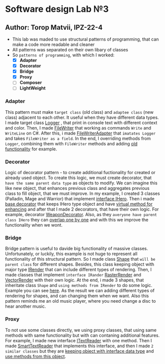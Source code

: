 # Software design Lab №3 
## Author: Torop Matvii, IPZ-22-4

- This lab was maded to use structural patterns of programming, that can make a code more readable and cleaner
- All patterns was separated on their own libary of classes
- So `patterns of programming`, with which I worked:
  - [x] **Adapter**
  - [x] **Decorator**
  - [x] **Bridge**
  - [x] **Proxy**
  - [ ] **Composer**
  - [ ] **LightWeight**
### Adapter
This pattern must make `target class` (old class) and `adaptee class` (new class) adjacent to each other. It useful when they have different data types. I made target class [Logger](./Adapter/Logger.cs) , that print in console text with different context and color. Then, I made [FileWriter](./Adapter/FileWriter.cs) that working as commands `Write` and `WriteLine` on C#. After this, i made [FileWriterAdapter](./Adapter/FileWriterAdapter.cs) that `imatates Logger` and takes `FileWriter as a field`. In the end, I overriding methods from `Logger`, combining them with `FileWriter` methods and adding [old functionality](./Adapter/FileWriterAdapter.cs#L22) for example.  
### Decorator
Logic of decorator pattern - to create additional fuctionality for created or already used object. To create this logic, we must create decorator, that `have the same parent data type` as objects to modify. We can imagine this like new object, that enhances previous class and aggregates previous class to fill object, that we must improve. In my example, I created 3 classes (Palladin, Mage and Warrior) that implement [interface IHero](./Decorator/IHero.cs). Then i made [base decorator](./Decorator/HeroBaseDecorator.cs) that keeps IHero type object and have [virtual method for enhancing](./Decorator/HeroBaseDecorator.cs#L18-L21) and after that I made 2 decorators, that have their own logic. For example, decorator [WeaponDecorator](./Decorator/WeaponDecorator.cs). Also, as they `averyone have parent class IHero` they can [overlap one by one](./patterns_test/Program.cs#L29-L30) and with this we improve the functionality when we wont. 
### Bridge
Bridge pattern is useful to davide big functionality of massive classes. Unfortunately, or luckily, this example is not huge to represent all functionality of this structural pattern. So I made class [Shape](./Bridge/Shape.cs) that `will be parent class` for different shapes. Besides, this class keeping object with major type [IRender](./Bridge/IRender.cs) that can include different types of rendering. Then, I made classes that implement `interface IRander` [RasterRender](./Bridge/RasterRender.cs) and [VectorRender](./Bridge/VectorRender.cs) with their own logic. At the end, i made 3 shapes, that inheritate class `Shape` and `using methods from IRender` to do some logic. Example you can see [here](./Bridge/Circle.cs#L15-L18). As the result we can adding different types of rendering for shapes, and can changing them when we want. Also this pattern reminds me an old music player, where you need change a disc to hear another music.
### Proxy
To not use some classes directly, we using proxy classes, that using same methods with same functionality but with can contaning additional features. For example, I made new interface [ITextReader](./Proxy/ITextReader.cs) with one method. Then I made [SmartTextReader](./Proxy/SmartTextReader.cs) that implements this interface, and then I made `2 similar classes` but they are [keeping object with interface data type](./Proxy/SmartTextChecker.cs#L11) and [use methods from this object](./Proxy/SmartTextChecker.cs#L22).
